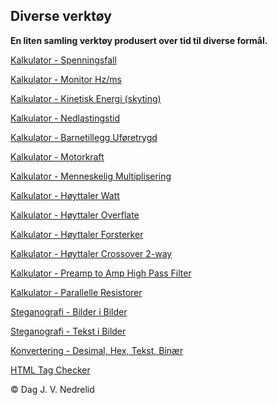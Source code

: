 ﻿## Diverse verktøy

**En liten samling verktøy produsert over tid til diverse formål.**  

[Kalkulator - Spenningsfall](https://djnedrelid.github.io/diverse-verktoy/spenningsfall/)  

[Kalkulator - Monitor Hz/ms](https://djnedrelid.github.io/diverse-verktoy/monitorcalc/)  

[Kalkulator - Kinetisk Energi (skyting)](https://djnedrelid.github.io/diverse-verktoy/kineticenergycalc/)  

[Kalkulator - Nedlastingstid](https://djnedrelid.github.io/diverse-verktoy/downloadcalc/)  

[Kalkulator - Barnetillegg Uføretrygd](https://djnedrelid.github.io/diverse-verktoy/Barnetillegg/)  

[Kalkulator - Motorkraft](https://djnedrelid.github.io/diverse-verktoy/enginecalc/)  

[Kalkulator - Menneskelig Multiplisering](https://djnedrelid.github.io/diverse-verktoy/menneskelig_multiplisering/)  

[Kalkulator - Høyttaler Watt](https://djnedrelid.github.io/diverse-verktoy/speaker_wattage_calc/)  

[Kalkulator - Høyttaler Overflate](https://djnedrelid.github.io/diverse-verktoy/speaker_surface_calc/)  

[Kalkulator - Høyttaler Forsterker](https://djnedrelid.github.io/diverse-verktoy/speaker_amp_calc/)  

[Kalkulator - Høyttaler Crossover 2-way](https://djnedrelid.github.io/diverse-verktoy/speaker_2way_crossover_calc/)  

[Kalkulator - Preamp to Amp High Pass Filter](https://djnedrelid.github.io/diverse-verktoy/amp_input_high_pass_filter_calc/)  

[Kalkulator - Parallelle Resistorer](https://djnedrelid.github.io/diverse-verktoy/parallel_resistor_calc/)  

[Steganografi - Bilder i Bilder](https://djnedrelid.github.io/diverse-verktoy/steganografi/bilder-i-bilder/)  

[Steganografi - Tekst i Bilder](https://djnedrelid.github.io/diverse-verktoy/steganografi/tekst-i-bilder/)  

[Konvertering - Desimal, Hex, Tekst, Binær](https://djnedrelid.github.io/diverse-verktoy/decimal_hex_binary_text_converter/)  

[HTML Tag Checker](https://djnedrelid.github.io/diverse-verktoy/htmltagcheck/)  

© Dag J. V. Nedrelid  
